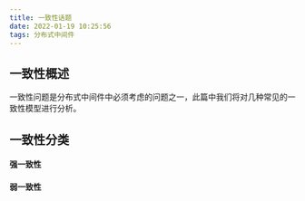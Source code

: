 ```yaml
---
title: 一致性话题
date: 2022-01-19 10:25:56
tags: 分布式中间件
---
```


## **一致性概述**

一致性问题是分布式中间件中必须考虑的问题之一，此篇中我们将对几种常见的一致性模型进行分析。

<!--more-->

## 一致性分类

#### 强一致性



#### 弱一致性



